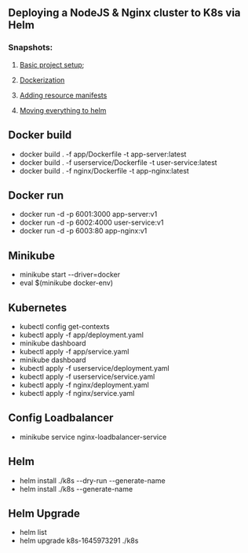 ## Deploying a NodeJS & Nginx cluster to K8s via Helm

### Snapshots:

1. [Basic project setup](https://github.com/abinavseelan/helm-nodejs-nginx/tree/25c3e8043246155ae5e61de20ea366f7ba385049);

2. [Dockerization](https://github.com/abinavseelan/helm-nodejs-nginx/tree/8ea94b65627d96590feb15c3878ebac6653e2e27)

3. [Adding resource manifests](https://github.com/abinavseelan/helm-nodejs-nginx/tree/871a06c845ea798a1afa857cb5f822be00b1b3ba)

4. [Moving everything to helm](https://github.com/abinavseelan/helm-nodejs-nginx/tree/1e84eef5acb61422083f13d479cbc64bcd1cc1b1)

## Docker build
* docker build . -f app/Dockerfile -t app-server:latest
* docker build . -f userservice/Dockerfile -t user-service:latest
* docker build . -f nginx/Dockerfile -t app-nginx:latest

## Docker run
* docker run -d -p 6001:3000 app-server:v1
* docker run -d -p 6002:4000 user-service:v1
* docker run -d -p 6003:80 app-nginx:v1

## Minikube
* minikube start --driver=docker
* eval $(minikube docker-env)

## Kubernetes
* kubectl config get-contexts
* kubectl apply -f app/deployment.yaml
* minikube dashboard
* kubectl apply -f app/service.yaml
* minikube dashboard
* kubectl apply -f userservice/deployment.yaml
* kubectl apply -f userservice/service.yaml
* kubectl apply -f nginx/deployment.yaml
* kubectl apply -f nginx/service.yaml

## Config Loadbalancer
* minikube service nginx-loadbalancer-service

## Helm
* helm install ./k8s --dry-run --generate-name
* helm install ./k8s --generate-name

## Helm Upgrade
* helm list
* helm upgrade k8s-1645973291 ./k8s